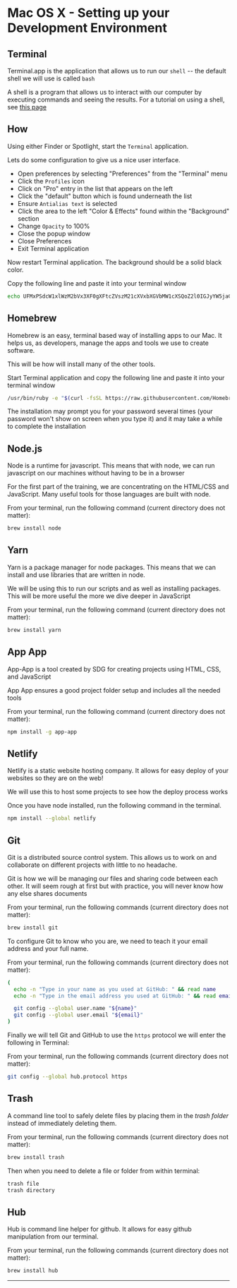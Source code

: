# Mac OS X - Setting up your Development Environment

## Terminal

Terminal.app is the application that allows us to run our `shell` -- the default shell we will use is called `bash`

A shell is a program that allows us to interact with our computer by executing commands and seeing the results. For a tutorial on using a shell, see [this page](/handbook/skills/command-line)

## How

Using either Finder or Spotlight, start the `Terminal` application.

Lets do some configuration to give us a nice user interface.

- Open preferences by selecting "Preferences" from the "Terminal" menu
- Click the `Profiles` icon
- Click on "Pro" entry in the list that appears on the left
- Click the "default" button which is found underneath the list
- Ensure `Antialias text` is selected
- Click the area to the left "Color & Effects" found within the "Background" section
- Change `Opacity` to 100%
- Close the popup window
- Close Preferences
- Exit Terminal application

Now restart Terminal application. The background should be a solid black color.

Copy the following line and paste it into your terminal window

```sh
echo UFMxPSdcW1xlWzM2bVx3XF0gXFtcZVszM21cXVxbXGVbMW1cXSQoZ2l0IGJyYW5jaCAyPi9kZXYvbnVsbCB8IHNlZCAicy8qIFwoLipcKS9cMSAvIikkIFxbXGVbMG1cXScKCiMtLS0tLS0tLS0tLS0tLS0tLS0tLS0tLS0tLS0tLS0tLS0tLS0tLS0tLS0tCiMgUnVieSBHZW0gZW5zdXJlIHBhdGgKIy0tLS0tLS0tLS0tLS0tLS0tLS0tLS0tLS0tLS0tLS0tLS0tLS0tLS0tLS0KZXhwb3J0IFBBVEg9IiQoZ2VtIGVudiBnZW1kaXIpL2JpbjokUEFUSCIK | base64 -D >> ~/.bash_profile
```

## Homebrew

Homebrew is an easy, terminal based way of installing apps to our Mac. It helps us, as developers, manage the apps and tools we use to create software.

This will be how will install many of the other tools.

Start Terminal application and copy the following line and paste it into your terminal window

```sh
/usr/bin/ruby -e "$(curl -fsSL https://raw.githubusercontent.com/Homebrew/install/master/install)"
```

The installation may prompt you for your password several times (your password won't show on screen when you type it) and it may take a while to complete the installation

## Node.js

Node is a runtime for javascript. This means that with node, we can run javascript on our machines without having to be in a browser

For the first part of the training, we are concentrating on the HTML/CSS and JavaScript. Many useful tools for those languages are built with node.

From your terminal, run the following command (current directory does not matter):

```sh
brew install node
```

## Yarn

Yarn is a package manager for node packages. This means that we can install and use libraries that are written in node.

We will be using this to run our scripts and as well as installing packages. This will be more useful the more we dive deeper in JavaScript

From your terminal, run the following command (current directory does not matter):

```sh
brew install yarn
```

## App App

App-App is a tool created by SDG for creating projects using HTML, CSS, and JavaScript

App App ensures a good project folder setup and includes all the needed tools

From your terminal, run the following command (current directory does not matter):

```sh
npm install -g app-app
```

## Netlify

Netlify is a static website hosting company. It allows for easy deploy of your websites so they are on the web!

We will use this to host some projects to see how the deploy process works

Once you have node installed, run the following command in the terminal.

```sh
npm install --global netlify
```

## Git

Git is a distributed source control system. This allows us to work on and collaborate on different projects with little to no headache.

Git is how we will be managing our files and sharing code between each other. It will seem rough at first but with practice, you will never know how any else shares documents

From your terminal, run the following commands (current directory does not matter):

```sh
brew install git
```

To configure Git to know who you are, we need to teach it your email address and your full name.

From your terminal, run the following commands (current directory does not matter):

```sh
(
  echo -n "Type in your name as you used at GitHub: " && read name
  echo -n "Type in the email address you used at GitHub: " && read email

  git config --global user.name "${name}"
  git config --global user.email "${email}"
)
```

Finally we will tell Git and GitHub to use the `https` protocol we will enter the following in Terminal:

From your terminal, run the following commands (current directory does not matter):

```sh
git config --global hub.protocol https
```

## Trash

A command line tool to safely delete files by placing them in the _trash folder_ instead of immediately deleting them.

From your terminal, run the following commands (current directory does not matter):

```sh
brew install trash
```

Then when you need to delete a file or folder from within terminal:

```sh
trash file
trash directory
```

## Hub

Hub is command line helper for github. It allows for easy github manipulation from our terminal.

From your terminal, run the following commands (current directory does not matter):

```sh
brew install hub
```

---
